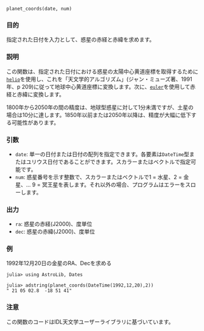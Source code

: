 ```
planet_coords(date, num)
```

### 目的

指定された日付を入力として、惑星の赤経と赤緯を求めます。

### 説明

この関数は、指定された日付における惑星の太陽中心黄道座標を取得するために[`helio`](@ref)を使用し、これを「天文学的アルゴリズム」(ジャン・ミューズ著、1991年、p 209)に従って地球中心黄道座標に変換します。次に、[`euler`](@ref)を使用して赤経と赤緯に変換します。

1800年から2050年の間の精度は、地球型惑星に対して1分未満ですが、土星の場合は10分に達します。1850年以前または2050年以降は、精度が大幅に低下する可能性があります。

### 引数

  * `date`: 単一の日付または日付の配列を指定できます。各要素は`DateTime`型またはユリウス日付であることができます。スカラーまたはベクトルで指定可能です。
  * `num`: 惑星番号を示す整数で、スカラーまたはベクトルで1 = 水星、2 = 金星、... 9 = 冥王星を表します。それ以外の場合、プログラムはエラーをスローします。

### 出力

  * `ra`: 惑星の赤経(J2000)、度単位
  * `dec`: 惑星の赤緯(J2000)、度単位

### 例

1992年12月20日の金星のRA、Decを求める

```jldoctest
julia> using AstroLib, Dates

julia> adstring(planet_coords(DateTime(1992,12,20),2))
" 21 05 02.8  -18 51 41"
```

### 注意

この関数のコードはIDL天文学ユーザーライブラリに基づいています。
